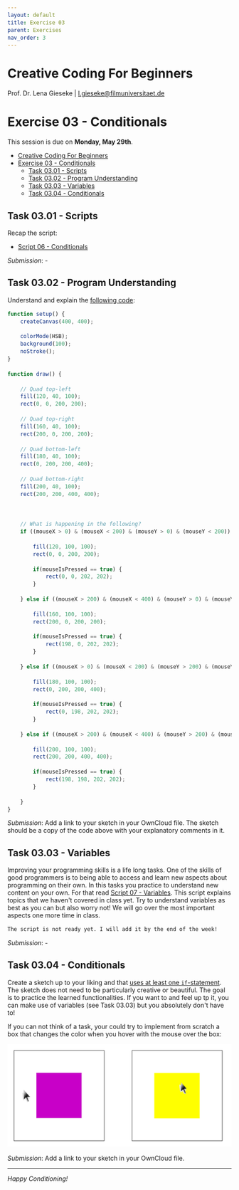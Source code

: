 ```yaml
---
layout: default
title: Exercise 03
parent: Exercises
nav_order: 3
---
```


# Creative Coding For Beginners
  
Prof. Dr. Lena Gieseke \| l.gieseke@filmuniversitaet.de  
  
  
# Exercise 03 - Conditionals

This session is due on **Monday, May 29th**.  

* [Creative Coding For Beginners](#creative-coding-for-beginners)
* [Exercise 03 - Conditionals](#exercise-03---conditionals)
    * [Task 03.01 - Scripts](#task-0301---scripts)
    * [Task 03.02 - Program Understanding](#task-0302---program-understanding)
    * [Task 03.03 - Variables](#task-0303---variables)
    * [Task 03.04 - Conditionals](#task-0304---conditionals)


## Task 03.01 - Scripts

Recap the script:

* [Script 06 - Conditionals](../../02_scripts/ccfb_ss23_06_conditionals_script.md)

*Submission*: -

## Task 03.02 - Program Understanding

Understand and explain the [following code](https://editor.p5js.org/legie/sketches/4fWUhh9C8):

```js
function setup() {
    createCanvas(400, 400);

    colorMode(HSB);
    background(100);
    noStroke();
}

function draw() {
  
    // Quad top-left
    fill(120, 40, 100);
    rect(0, 0, 200, 200);

    // Quad top-right
    fill(160, 40, 100);
    rect(200, 0, 200, 200);

    // Quad bottom-left
    fill(180, 40, 100);
    rect(0, 200, 200, 400);

    // Quad bottom-right
    fill(200, 40, 100);
    rect(200, 200, 400, 400);

    
    
    // What is happening in the following?
    if ((mouseX > 0) & (mouseX < 200) & (mouseY > 0) & (mouseY < 200)) {
        
        fill(120, 100, 100);
        rect(0, 0, 200, 200);
        
        if(mouseIsPressed == true) {
            rect(0, 0, 202, 202);
        }
        
    } else if ((mouseX > 200) & (mouseX < 400) & (mouseY > 0) & (mouseY < 200)) {
        
        fill(160, 100, 100);
        rect(200, 0, 200, 200);
            
        if(mouseIsPressed == true) {
            rect(198, 0, 202, 202);
        }
        
    } else if ((mouseX > 0) & (mouseX < 200) & (mouseY > 200) & (mouseY < 400)) {
        
        fill(180, 100, 100);
        rect(0, 200, 200, 400);
        
        if(mouseIsPressed == true) {
            rect(0, 198, 202, 202);
        }
        
    } else if ((mouseX > 200) & (mouseX < 400) & (mouseY > 200) & (mouseY < 400)) {
        
        fill(200, 100, 100);
        rect(200, 200, 400, 400);
        
        if(mouseIsPressed == true) {
            rect(198, 198, 202, 202);
        }
        
    }
}

```

*Submission*: Add a link to your sketch in your OwnCloud file. The sketch should be a copy of the code above with your explanatory comments in it.


## Task 03.03 - Variables

Improving your programming skills is a life long tasks. One of the skills of good programmers is to being able to access and learn new aspects about programming on their own. In this tasks you practice to understand new content on your own. For that read [Script 07 - Variables](). This script explains topics that we haven't covered in class yet. Try to understand variables as best as you can but also worry not! We will go over the most important aspects one more time in class.

```diff
The script is not ready yet. I will add it by the end of the week!
```

*Submission*: -

## Task 03.04 - Conditionals

Create a sketch up to your liking and that [uses at least one `if`-statement](https://editor.p5js.org/legie/sketches/0lByVe-mH). The sketch does not need to be particularly creative or beautiful. The goal is to practice the learned functionalities. If you want to and feel up tp it, you can make use of variables (see Task 03.03) but you absolutely don't have to!

If you can not think of a task, your could try to implement from scratch a box that changes the color when you hover with the mouse over the box:

![task_box](img/task_box.png)

  

*Submission*: Add a link to your sketch in your OwnCloud file.

---

*Happy Conditioning!*

